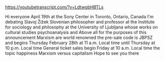 https://youtubetranscript.com/?v=LdtwgbHBTLs

 Hi everyone April 19th at the Sony Center in Toronto, Ontario, Canada I'm debating Slavoj Žižek Slovenian philosopher and professor at the Institute for sociology and philosophy at the University of Ljubljana whose works on cultural studies psychoanalysis and Above all for the purposes of this announcement Marxism are world renowned the pre-sale code is JBPSZ and begins Thursday February 28th at 11 a.m. Local time until Thursday at 10 p.m. Local time General ticket sales begin Friday at 10 a.m. Local time the topic happiness Marxism versus capitalism Hope to see you there